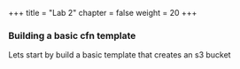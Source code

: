 +++
title = "Lab 2"
chapter = false
weight = 20
+++

### Building a basic cfn template
Lets start by build a basic template that creates an s3 bucket


